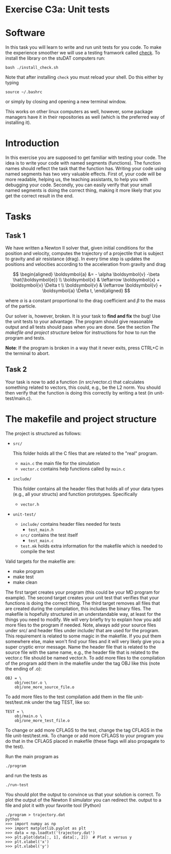 # Exercise C3a: Unit tests

# Software

In this task you will learn to write and run unit tests for you code. To
make the experience smoother we will use a testing framwork called
[check](https://libcheck.github.io/check/). To install the library on
the stuDAT computers run:

    bash ./install_check.sh

Note that after installing `check` you must reload your shell. Do this
either by typing

    source ~/.bashrc

or simply by closing and opening a new terminal window.

This works on other linux computers as well, however, some package
managers have it in their repositories as well (which is the preferred
way of installing it).

# Introduction

In this exercise you are supposed to get familiar with testing your
code. The idea is to write your code with named segments (functions).
The function names should reflect the task that the function has.
Writing your code using named segments has two very valuable effects.
First of, your code will be more readable, helping us, the teaching
assistants, to help you with debugging your code. Secondly, you can
easily verify that your small named segments is doing the correct thing,
making it more likely that you get the correct result in the end.

# Tasks

## Task 1

We have written a Newton II solver that, given initial conditions for
the position and velocity, computes the trajectory of a projectile that
is subject to gravity and air resistance (drag). In every time step is
updates the positions and velocities according to the acceleration from
gravity and drag

$$
\begin{aligned}
\boldsymbol{a} &= - \alpha \boldsymbol{v} -\beta \hat{\boldsymbol{e}} \\
\boldsymbol{x} & \leftarrow \boldsymbol{x} + \boldsymbol{v} \Delta t \\
\boldsymbol{v} & \leftarrow \boldsymbol{v} + \boldsymbol{a} \Delta t,
\end{aligned}
$$

where $\alpha$ is a constant proportional to the drag coefficient and
$\beta$ to the mass of the particle.

Our solver is, however, broken. It is your task to **find and fix** the
bug! Use the unit tests to your advantage. The program should give
reasonable output and all tests should pass when you are done. See the
section *The makefile and project structure* below for instructions for
how to run the program and tests.

**Note**: If the program is broken in a way that it never exits, press
CTRL+C in the terminal to abort.

## Task 2

Your task is now to add a function (in src/vector.c) that calculates
something related to vectors, this could, e.g., be the L2 norm. You
should then verify that the function is doing this correctly by writing
a test (in unit-test/main.c).

# The makefile and project structure

The project is structured as follows:

-   `src/`

    This folder holds all the C files that are related to the \"real\"
    program.

    -   `main.c` the main file for the simulation
    -   `vector.c` contains help functions called by `main.c`

-   `include/`

    This folder contains all the header files that holds all of your
    data types (e.g., all your structs) and function prototypes.
    Specifically

    -   `vector.h`

-   `unit-test/`

    -   `include/` contains header files needed for tests
        -   `test_main.h`
    -   `src/` contains the test itself
        -   `test_main.c`
    -   `test.mk` holds extra information for the makefile which is
        needed to compile the test

Valid targets for the makefile are:

-   make program
-   make test
-   make clean

The first target creates your program (this could be your MD program for
example). The second target creates your unit test that verifies that
your functions is doing the correct thing. The third target removes all
files that are created during the compilation, this includes the binary
files. The makefile is hopefully structured in an understandable way, at
least for the things you need to modify. We will very briefly try to
explain how you add more files to the program if needed. Note, always
add your source files under src/ and header files under include/ that
are used for the program. This requirement is related to some magic in
the makefile. If you put them somewhere else, make won't find your files
and it will very likely give you a super cryptic error message. Name the
header file that is related to the source file with the same name, e.g.,
the header file that is related to the vector.c file should be named
vector.h. To add more files to the compilation of the program add them
in the makefile under the tag OBJ like this (note the ending of .o):

    OBJ = \
        obj/vector.o \
        obj/one_more_source_file.o

To add more files to the test compilation add them in the file
unit-test/test.mk under the tag TEST, like so:

    TEST = \
        obj/main.o \
        obj/one_more_test_file.o

To change or add more CFLAGS to the test, change the tag CFLAGS in the
file unit-test/test.mk. To change or add more CFLAGS to your program you
do that in the CFLAGS placed in makefile (these flags will also
propagate to the test).

Run the main program as

    ./program

and run the tests as

    ./run-test

You should plot the output to convince us that your solution is correct.
To plot the output of the Newton II simulator you can redirect the.
output to a file and plot it with your favorite tool (Python)

    ./program > trajectory.dat
    python
    >>> import numpy as np
    >>> import matplotlib.pyplot as plt
    >>> data = np.loadtxt('trajectory.dat')
    >>> plt.plot(data[:, 1], data[:, 2])  # Plot x versus y
    >>> plt.xlabel('x')
    >>> plt.xlabel('y')
